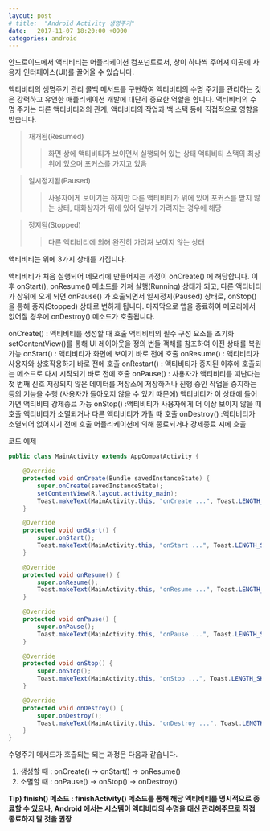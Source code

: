 ```yaml
---
layout: post
# title:  "Android Activity 생명주기"
date:   2017-11-07 18:20:00 +0900
categories: android
---
```

안드로이드에서 액티비티는 어플리케이션 컴포넌트로서,
창이 하나씩 주어져 이곳에 사용자 인터페이스(UI)를 끌어올 수 있습니다.

액티비티의 생명주기 관리
콜백 메서드를 구현하여 액티비티의 수명 주기를 관리하는 것은 강력하고 유연한 애플리케이션 개발에 대단히 중요한 역할을 합니다.
액티비티의 수명 주기는 다른 액티비티와의 관계, 액티비티의 작업과 백 스택 등에 직접적으로 영향을 받습니다.

> 재개됨(Resumed)
>>화면 상에 액티비티가 보이면서 실행되어 있는 상태 액티비티 스택의 최상위에 있으며 포커스를 가지고 있음

> 일시정지됨(Paused)
> >사용자에게 보이기는 하지만 다른 액티비티가 위에 있어 포커스를 받지 않는 상태, 대화상자가 위에 있어 일부가
  가려지는 경우에 해당

> 정지됨(Stopped)
>> 다른 액티비티에 의해 완전히 가려져 보이지 않는 상태

액티비티는 위에 3가지 상태를 가집니다.

[android life style]: /android_lifestyle.png

액티비티가 처음 실행되어 메모리에 만들어지는 과정이 onCreate() 에 해당합니다.
이후 onStart(), onResume() 메소드를 거쳐 실행(Running) 상태가 되고,
다른 액티비티가 상위에 오게 되면 onPause() 가 호출되면서 일시정지(Paused) 상태로, 
onStop() 을 통해 중지(Stopped) 상태로 변하게 됩니다.
마지막으로 앱을 종료하여 메모리에서 없어질 경우에 onDestroy() 메소드가 호출됩니다.

onCreate()
 : 액티비티를 생성할 때 호출
   액티비티의 필수 구성 요소를 초기화
   setContentView()를 통해 UI 레이아웃을 정의
   번들 객체를 참조하여 이전 상태를 복원 가능
onStart()
 : 액티비티가 화면에 보이기 바로 전에 호출
onResume()
 : 액티비티가 사용자와 상호작용하기 바로 전에 호출
onRestart()
 : 액티비티가 중지된 이후에 호출되는 메소드로
 	다시 시작되기 바로 전에 호출
onPause()
 :  사용자가 액티비티를 떠난다는 첫 번째 신호
 	저장되지 않은 데이터를 저장소에 저장하거나
    진행 중인 작업을 중지하는 등의 기능을 수행
    (사용자가 돌아오지 않을 수 있기 때문에)
    액티비티가 이 상태에 들어가면 액티비티 강제종료 가능
onStop()
 :액티비티가 사용자에게 더 이상 보이지 않을 때 호출
 액티비티가 소멸되거나 다른 액티비티가 가릴 때 호출
onDestroy()
 :액티비티가 소멸되어 없어지기 전에 호출
 어플리케이션에 의해 종료되거나 강제종료 시에 호출

코드 예제
```Java
public class MainActivity extends AppCompatActivity {

    @Override
    protected void onCreate(Bundle savedInstanceState) {
        super.onCreate(savedInstanceState);
        setContentView(R.layout.activity_main);
        Toast.makeText(MainActivity.this, "onCreate ...", Toast.LENGTH_SHORT).show();
    }

    @Override
    protected void onStart() {
        super.onStart();
        Toast.makeText(MainActivity.this, "onStart ...", Toast.LENGTH_SHORT).show();
    }

    @Override
    protected void onResume() {
        super.onResume();
        Toast.makeText(MainActivity.this, "onResume ...", Toast.LENGTH_SHORT).show();
    }

    @Override
    protected void onPause() {
        super.onPause();
        Toast.makeText(MainActivity.this, "onPause ...", Toast.LENGTH_SHORT).show();
    }

    @Override
    protected void onStop() {
        super.onStop();
        Toast.makeText(MainActivity.this, "onStop ...", Toast.LENGTH_SHORT).show();
    }

    @Override
    protected void onDestroy() {
        super.onDestroy();
        Toast.makeText(MainActivity.this, "onDestroy ...", Toast.LENGTH_SHORT).show();
    }
}
```

수명주기 메서드가 호출되는 되는 과정은 다음과 같습니다.
1. 생성할 때 : onCreate() → onStart() → onResume()
2. 소멸할 때 : onPause() → onStop() → onDestroy()

**Tip) finish() 메소드 : finishActivity() 메소드를 통해 해당 액티비티를 명시적으로 종료할 수 있으나,
Android 에서는 시스템이 액티비티의 수명을 대신 관리해주므로 직접 종료하지 말 것을 권장**

[jekyll-gh]:   https://github.com/quarl894
